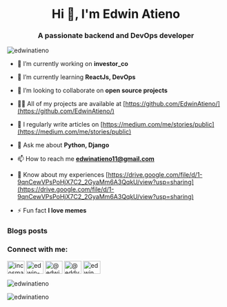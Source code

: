 <h1 align="center">Hi 👋, I'm Edwin Atieno</h1>
<h3 align="center">A passionate backend and DevOps developer</h3>

<p align="left"> <img src="https://komarev.com/ghpvc/?username=edwinatieno&label=Profile%20views&color=0e75b6&style=flat" alt="edwinatieno" /> </p>

- 🔭 I’m currently working on **investor_co**

- 🌱 I’m currently learning **ReactJs, DevOps**

- 👯 I’m looking to collaborate on **open source projects**

- 👨‍💻 All of my projects are available at [https://github.com/EdwinAtieno/](https://github.com/EdwinAtieno/)

- 📝 I regularly write articles on [https://medium.com/me/stories/public](https://medium.com/me/stories/public)

- 💬 Ask me about **Python, Django**

- 📫 How to reach me **edwinatieno11@gmail.com**

- 📄 Know about my experiences [https://drive.google.com/file/d/1-9qnCewVPsPoHjX7C2_2GyaMm6A3QqkU/view?usp=sharing](https://drive.google.com/file/d/1-9qnCewVPsPoHjX7C2_2GyaMm6A3QqkU/view?usp=sharing)

- ⚡ Fun fact **I love memes**

### Blogs posts
<!-- BLOG-POST-LIST:START -->
<!-- BLOG-POST-LIST:END -->

<h3 align="left">Connect with me:</h3>
<p align="left">
<a href="https://twitter.com/incosmartech" target="blank"><img align="center" src="https://raw.githubusercontent.com/rahuldkjain/github-profile-readme-generator/master/src/images/icons/Social/twitter.svg" alt="incosmartech" height="30" width="40" /></a>
<a href="https://linkedin.com/in/edwin-atieno" target="blank"><img align="center" src="https://raw.githubusercontent.com/rahuldkjain/github-profile-readme-generator/master/src/images/icons/Social/linked-in-alt.svg" alt="edwin-atieno" height="30" width="40" /></a>
<a href="https://medium.com/@edwinatieno" target="blank"><img align="center" src="https://raw.githubusercontent.com/rahuldkjain/github-profile-readme-generator/master/src/images/icons/Social/medium.svg" alt="@edwinatieno" height="30" width="40" /></a>
<a href="https://www.hackerrank.com/@eddymzae" target="blank"><img align="center" src="https://raw.githubusercontent.com/rahuldkjain/github-profile-readme-generator/master/src/images/icons/Social/hackerrank.svg" alt="@eddymzae" height="30" width="40" /></a>
<a href="https://www.leetcode.com/edwin_atieno" target="blank"><img align="center" src="https://raw.githubusercontent.com/rahuldkjain/github-profile-readme-generator/master/src/images/icons/Social/leet-code.svg" alt="edwin_atieno" height="30" width="40" /></a>
</p>



<p><img align="center" src="https://github-readme-stats.vercel.app/api/top-langs?username=edwinatieno&show_icons=true&locale=en&layout=compact" alt="edwinatieno" /></p>

<p><img align="center" src="https://github-readme-streak-stats.herokuapp.com/?user=edwinatieno&" alt="edwinatieno" /></p>
